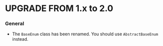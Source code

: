UPGRADE FROM 1.x to 2.0
=======================

### General

 * The `BaseEnum` class has been renamed. You should use `AbstractBaseEnum` instead.

